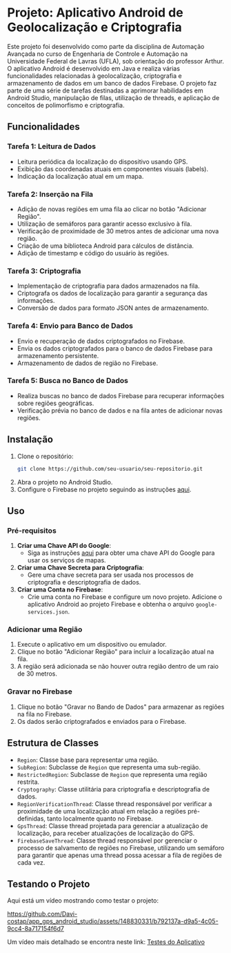 
# Projeto: Aplicativo Android de Geolocalização e Criptografia

Este projeto foi desenvolvido como parte da disciplina de Automação Avançada no curso de Engenharia de Controle e Automação na Universidade Federal de Lavras (UFLA), sob orientação do professor Arthur. O aplicativo Android é desenvolvido em Java e realiza várias funcionalidades relacionadas à geolocalização, criptografia e armazenamento de dados em um banco de dados Firebase. O projeto faz parte de uma série de tarefas destinadas a aprimorar habilidades em Android Studio, manipulação de filas, utilização de threads, e aplicação de conceitos de polimorfismo e criptografia.

## Funcionalidades

### Tarefa 1: Leitura de Dados 
- Leitura periódica da localização do dispositivo usando GPS.
- Exibição das coordenadas atuais em componentes visuais (labels).
- Indicação da localização atual em um mapa.

### Tarefa 2: Inserção na Fila
- Adição de novas regiões em uma fila ao clicar no botão "Adicionar Região".
- Utilização de semáforos para garantir acesso exclusivo à fila.
- Verificação de proximidade de 30 metros antes de adicionar uma nova região.
- Criação de uma biblioteca Android para cálculos de distância.
- Adição de timestamp e código do usuário às regiões.

### Tarefa 3: Criptografia
- Implementação de criptografia para dados armazenados na fila.
- Criptografa os dados de localização para garantir a segurança das informações.
- Conversão de dados para formato JSON antes de armazenamento.

### Tarefa 4: Envio para Banco de Dados
- Envio e recuperação de dados criptografados no Firebase.
- Envia os dados criptografados para o banco de dados Firebase para armazenamento persistente.
- Armazenamento de dados de região no Firebase.

### Tarefa 5: Busca no Banco de Dados
- Realiza buscas no banco de dados Firebase para recuperar informações sobre regiões geográficas.
- Verificação prévia no banco de dados e na fila antes de adicionar novas regiões.

## Instalação

1. Clone o repositório:
    ```bash
    git clone https://github.com/seu-usuario/seu-repositorio.git
    ```
2. Abra o projeto no Android Studio.
3. Configure o Firebase no projeto seguindo as instruções [aqui](https://firebase.google.com/docs/android/setup).

## Uso

### Pré-requisitos
1. **Criar uma Chave API do Google**: 
    - Siga as instruções [aqui](https://developers.google.com/maps/documentation/android-sdk/get-api-key) para obter uma chave API do Google para usar os serviços de mapas.
2. **Criar uma Chave Secreta para Criptografia**: 
    - Gere uma chave secreta para ser usada nos processos de criptografia e descriptografia de dados.
3. **Criar uma Conta no Firebase**:
    - Crie uma conta no Firebase e configure um novo projeto. Adicione o aplicativo Android ao projeto Firebase e obtenha o arquivo `google-services.json`.

### Adicionar uma Região
1. Execute o aplicativo em um dispositivo ou emulador.
2. Clique no botão "Adicionar Região" para incluir a localização atual na fila.
3. A região será adicionada se não houver outra região dentro de um raio de 30 metros.

### Gravar no Firebase
1. Clique no botão "Gravar no Bando de Dados" para armazenar as regiões na fila no Firebase.
2. Os dados serão criptografados e enviados para o Firebase.

## Estrutura de Classes

- `Region`: Classe base para representar uma região.
- `SubRegion`: Subclasse de `Region` que representa uma sub-região.
- `RestrictedRegion`: Subclasse de `Region` que representa uma região restrita.
- `Cryptography`: Classe utilitária para criptografia e descriptografia de dados.
- `RegionVerificationThread`: Classe thread responsável por verificar a proximidade de uma localização atual em relação a regiões pré-definidas, tanto localmente quanto no Firebase.
- `GpsThread`: Classe thread projetada para gerenciar a atualização de localização, para receber atualizações de localização do GPS.
- `FirebaseSaveThread`: Classe thread responsável por gerenciar o processo de salvamento de regiões no Firebase, utilizando um semáforo para garantir que apenas uma thread possa acessar a fila de regiões de cada vez.

## Testando o Projeto

Aqui está um vídeo mostrando como testar o projeto:


https://github.com/Davi-costap/app_gps_android_studio/assets/148830331/b792137a-d9a5-4c05-9cc4-8a717154f6d7


Um vídeo mais detalhado se encontra neste link: [Testes do Aplicativo](https://youtu.be/lFteotQ8blw)






